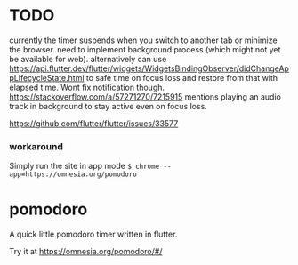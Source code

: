 # TODO
currently the timer suspends when you switch to another tab or minimize the browser.
need to implement background process (which might not yet be available for web).
alternatively can use https://api.flutter.dev/flutter/widgets/WidgetsBindingObserver/didChangeAppLifecycleState.html to safe time on focus loss and restore from that with elapsed time. Wont fix notification though.
https://stackoverflow.com/a/57271270/7215915 mentions playing an audio track in background to stay active even on focus loss.

https://github.com/flutter/flutter/issues/33577

### workaround
Simply run the site in app mode `$ chrome --app=https://omnesia.org/pomodoro`

# pomodoro
A quick little pomodoro timer written in flutter.

Try it at https://omnesia.org/pomodoro/#/
